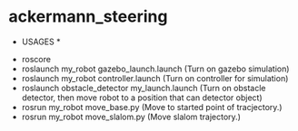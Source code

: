 # ackermann_steering
* USAGES *

- roscore
- roslaunch my_robot gazebo_launch.launch 				(Turn on gazebo simulation)
- roslaunch my_robot controller.launch	 				(Turn on controller for simulation)
- roslaunch obstacle_detector my_launch.launch 				(Turn on obstacle detector, then move robot to a position that can detector object)
- rosrun my_robot move_base.py						(Move to started point of tracjectory.)
- rosrun my_robot move_slalom.py					(Move slalom trajectory.)
